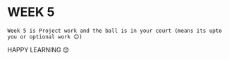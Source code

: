 # WEEK 5 
    Week 5 is Project work and the ball is in your court (means its upto you or optional work 😊)
 HAPPY LEARNING 😊
    
